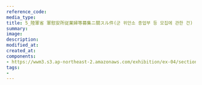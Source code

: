 ```yaml
---
reference_code:
media_type:
title: 5_陸軍省 軍慰安所従業婦等募集ニ關スル件(군 위안소 종업부 등 모집에 관한 건)
summary:
image:
description:
modified_at:
created_at:
components:
- https://wwm3.s3.ap-northeast-2.amazonaws.com/exhibition/ex-04/section-01-left/5_陸軍省+軍慰安所従業婦等募集ニ關スル件(군+위안소+종업부+등+모집에+관한+건).JPG
tags:
-
---
```


